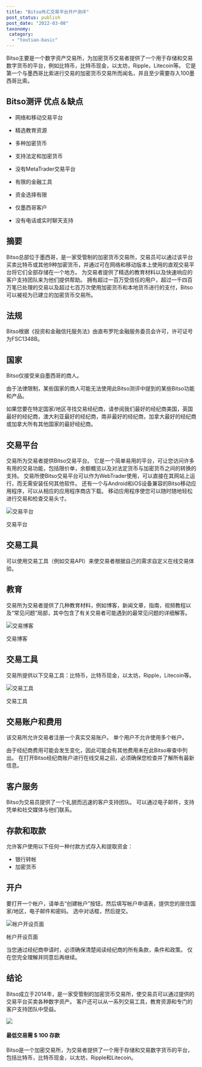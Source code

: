 ```yaml
---
title: "Bitso外汇交易平台开户测评"
post_status: publish
post_date: "2022-03-08"
taxonomy:
 category: 
  - "toutiao-basic"
---
```


Bitso主要是一个数字资产交易所，为加密货币交易者提供了一个用于存储和交易数字货币的平台，例如比特币，比特币现金，以太坊，Ripple，Litecoin等。 它是第一个与墨西哥比索进行交易的加密货币交易所而闻名，并且至少需要存入100墨西哥比索。

## Bitso测评 优点＆缺点

- 网络和移动交易平台

- 精选教育资源

- 多种加密货币

- 支持法定和加密货币

- 没有MetaTrader交易平台

- 有限的金融工具

- 资金选择有限

- 仅墨西哥客户

- 没有电话或实时聊天支持


## 摘要

Bitso总部位于墨西哥，是一家受管制的加密货币交易所，交易员可以通过该平台买卖比特币或其他9种加密货币，并通过可在网络和移动版本上使用的直观交易平台将它们全部存储在一个地方。 为交易者提供了精选的教育材料以及快速响应的客户支持团队来为他们提供帮助。 拥有超过一百万受信任的用户，超过一千四百万笔已处理的交易以及超过七百万次使用加密货币和本地货币进行的支付，Bitso可以被视为已建立的加密货币交易所。

## 法规

Bitso根据《投资和金融信托服务法》由直布罗陀金融服务委员会许可，许可证号为FSC1348B。

## 国家

Bitso仅接受来自墨西哥的商人。

由于法律限制，某些国家的商人可能无法使用此Bitso测评中提到的某些Bitso功能和产品。

如果您要在特定国家/地区寻找交易经纪商，请参阅我们最好的经纪商美国，英国最好的经纪商，澳大利亚最好的经纪商，南非最好的经纪商，加拿大最好的经纪商或加拿大所有其他国家的最好经纪商。

## 交易平台

交易所为交易者提供Bitso交易平台。 它是一个简单易用的平台，可让您访问许多有用的交易功能，包括限价单，余额概览以及对法定货币与加密货币之间的转换的支持。 交易所使Bitso交易平台可以作为WebTrader使用，可以直接在其网站上运行，而无需安装任何其他软件。 还有一个与Android和iOS设备兼容的Bitso移动应用程序，可以从相应的应用程序商店下载。 移动应用程序使您可以随时随地轻松进行交易和检查交易头寸。

![交易平台](https://cdn.fendou.la/funstoutiao/2020/11/Bitso-Review-Trading-Platform-1024x747.jpg "交易平台")

交易平台

## 交易工具

可以使用交易工具（例如交易API）来使交易者根据自己的需求自定义在线交易体验。

## 教育

交易所为交易者提供了几种教育材料，例如博客，新闻文章，指南，视频教程以及“常见问题”局部，其中包含了有关交易者可能遇到的最常见问题的详细解答。

![交易博客](https://cdn.fendou.la/funstoutiao/2020/11/Bitso-Review-Trading-Blogs-1024x481.jpg "交易博客")

交易博客

## 交易工具

交易所提供以下交易工具：比特币，比特币现金，以太坊，Ripple，Litecoin等。

![交易工具](https://cdn.fendou.la/funstoutiao/2020/11/Bitso-Review-Trading-Instruments.jpg "交易工具")

交易工具

## 交易账户和费用

该交易所允许交易者注册一个真实交易账户。 单个用户不允许使用多个帐户。

由于经纪商费用可能会发生变化，因此可能会有其他费用未在此Bitso审查中列出。 在打开Bitso经纪商账户进行在线交易之前，必须确保您检查并了解所有最新信息。

## 客户服务

Bitso为交易员提供了一个礼貌而迅速的客户支持团队。 可以通过电子邮件，支持凭单和社交媒体与他们联系。

## 存款和取款

允许客户使用以下任何一种付款方式存入和提取资金：

- 银行转帐
- 加密货币

## 开户

要打开一个帐户，请单击“创建帐户”按钮，然后填写帐户申请表，提供您的居住国家/地区，电子邮件和密码。 选中对话框，然后提交。

![帐户开设页面](https://cdn.fendou.la/funstoutiao/2020/11/Bitso-Review-Account-Opening-Page.jpg "帐户开设页面")

帐户开设页面

当您通过经纪商申请时，必须确保清楚阅读经纪商的所有条款，条件和政策。 仅在您完全理解并同意后再继续。

## 结论

Bitso成立于2014年，是一家受管制的加密货币交易所，使交易员可以通过提供的交易平台买卖各种数字资产。 客户还可以从一系列交易工具，教育资源和专门的客户支持团队中受益。

![](https://cdn.fendou.la/funstoutiao/2020/11/Bitso-Logo.png)

#### 最低交易需 **$ 100** 存款

Bitso是一个加密交易所，为交易者提供了一个用于存储和交易数字货币的平台，包括比特币，比特币现金，以太坊，Ripple和Litecoin。
